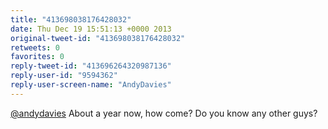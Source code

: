 ```yaml
---
title: "413698038176428032"
date: Thu Dec 19 15:51:13 +0000 2013
original-tweet-id: "413698038176428032"
retweets: 0
favorites: 0
reply-tweet-id: "413696264320987136"
reply-user-id: "9594362"
reply-user-screen-name: "AndyDavies"
---
```

<a href="https://twitter.com/andydavies">@andydavies</a> About a year now, how come? Do you know any other guys?
